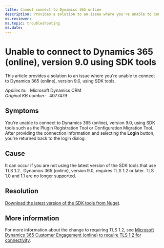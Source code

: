 ```yaml
---
title: Cannot connect to Dynamics 365 online
description: Provides a solution to an issue where you're unable to connect to Dynamics 365 (online), version 9.0, using SDK tools.
ms.reviewer: 
ms.topic: troubleshooting
ms.date: 
---
```

# Unable to connect to Dynamics 365 (online), version 9.0 using SDK tools

This article provides a solution to an issue where you're unable to connect to Dynamics 365 (online), version 9.0, using SDK tools.

_Applies to:_ &nbsp; Microsoft Dynamics CRM  
_Original KB number:_ &nbsp; 4077479

## Symptoms

You're unable to connect to Dynamics 365 (online), version 9.0, using SDK tools such as the Plugin Registration Tool or Configuration Migration Tool. After providing the connection information and selecting the **Login** button, you're returned back to the login dialog.

## Cause

It can occur if you are not using the latest version of the SDK tools that use TLS 1.2.  Dynamics 365 (online), version 9.0, requires TLS 1.2 or later. TLS 1.0 and 1.1 are no longer supported.

## Resolution

[Download the latest version of the SDK tools from Nuget](/dynamics365/customerengagement/on-premises/developer/download-tools-nuget).

## More information

For more information about the change to requiring TLS 1.2, see [Microsoft Dynamics 365 Customer Engagement (online) to require TLS 1.2 for connectivity](https://support.microsoft.com/help/4051700).
